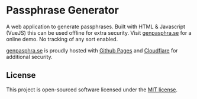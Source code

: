 # Passphrase Generator

A web application to generate passphrases. Built with HTML & Javascript (VueJS) this can be used offline for extra security. Visit [genpasphra.se](https://genpasphra.se) for a online demo. No tracking of any sort enabled.

[genpasphra.se](https://genpasphra.se) is proudly hosted with [Github Pages](https://pages.github.com/) and [Cloudflare](https://cloudflare.com) for additional security.

## License

This project is open-sourced software licensed under the [MIT license](https://opensource.org/licenses/MIT).